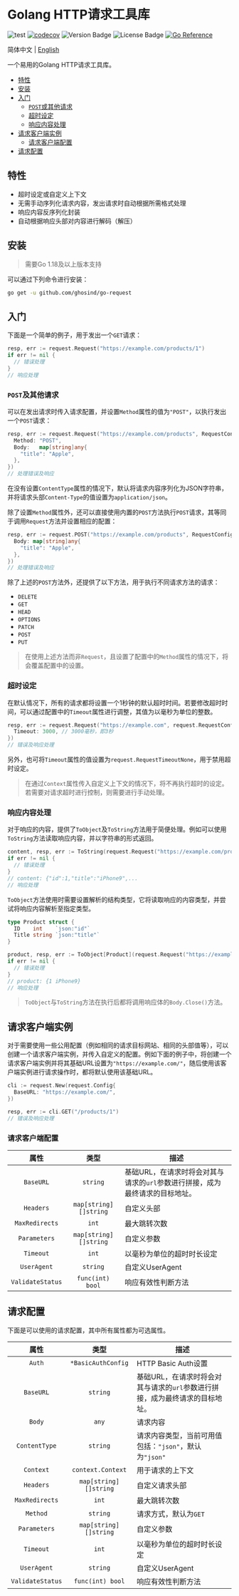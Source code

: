 # Golang HTTP请求工具库

![test](https://github.com/ghosind/go-request/workflows/test/badge.svg)
[![codecov](https://codecov.io/gh/ghosind/go-request/branch/main/graph/badge.svg)](https://codecov.io/gh/ghosind/go-request)
![Version Badge](https://img.shields.io/github/v/release/ghosind/go-request)
![License Badge](https://img.shields.io/github/license/ghosind/go-request)
[![Go Reference](https://pkg.go.dev/badge/github.com/ghosind/go-request.svg)](https://pkg.go.dev/github.com/ghosind/go-request)

简体中文 | [English](./README.md)

一个易用的Golang HTTP请求工具库。

- [特性](#特性)
- [安装](#安装)
- [入门](#入门)
  - [`POST`或其他请求](#post-或其他请求)
  - [超时设定](#超时设定)
  - [响应内容处理](#响应内容处理)
- [请求客户端实例](#请求客户端实例)
  - [请求客户端配置](#请求客户端配置)
- [请求配置](#请求配置)

## 特性

- 超时设定或自定义上下文
- 无需手动序列化请求内容，发出请求时自动根据所需格式处理
- 响应内容反序列化封装
- 自动根据响应头部对内容进行解码（解压）

## 安装

> 需要Go 1.18及以上版本支持

可以通过下列命令进行安装：

```sh
go get -u github.com/ghosind/go-request
```

## 入门

下面是一个简单的例子，用于发出一个`GET`请求：

```go
resp, err := request.Request("https://example.com/products/1")
if err != nil {
  // 错误处理
}
// 响应处理
```

### `POST`及其他请求

可以在发出请求时传入请求配置，并设置`Method`属性的值为`"POST"`，以执行发出一个`POST`请求：

```go
resp, err := request.Request("https://example.com/products", RequestConfig{
  Method: "POST",
  Body:   map[string]any{
    "title": "Apple",
  },
})
// 处理错误及响应
```

在没有设置`ContentType`属性的情况下，默认将请求内容序列化为JSON字符串，并将请求头部`Content-Type`的值设置为`application/json`。

除了设置`Method`属性外，还可以直接使用内置的`POST`方法执行`POST`请求，其等同于调用`Request`方法并设置相应的配置：

```go
resp, err := request.POST("https://example.com/products", RequestConfig{
  Body: map[string]any{
    "title": "Apple",
  },
})
// 处理错误及响应
```

除了上述的`POST`方法外，还提供了以下方法，用于执行不同请求方法的请求：

- `DELETE`
- `GET`
- `HEAD`
- `OPTIONS`
- `PATCH`
- `POST`
- `PUT`

> 在使用上述方法而非`Request`，且设置了配置中的`Method`属性的情况下，将会覆盖配置中的设置。

### 超时设定

在默认情况下，所有的请求都将设置一个1秒钟的默认超时时间。若要修改超时时间，可以通过配置中的`Timeout`属性进行调整，其值为以毫秒为单位的整数。

```go
resp, err := request.Request("https://example.com", request.RequestConfig{
  Timeout: 3000, // 3000毫秒，即3秒
})
// 错误及响应处理
```

另外，也可将`Timeout`属性的值设置为`request.RequestTimeoutNone`，用于禁用超时设定。

> 在通过`Context`属性传入自定义上下文的情况下，将不再执行超时的设定。若需要对请求超时进行控制，则需要进行手动处理。

### 响应内容处理

对于响应的内容，提供了`ToObject`及`ToString`方法用于简便处理。例如可以使用`ToString`方法读取响应内容，并以字符串的形式返回。

```go
content, resp, err := ToString(request.Request("https://example.com/products/1"))
if err != nil {
  // 错误处理
}
// content: {"id":1,"title":"iPhone9",...
// 响应处理
```

`ToObject`方法使用时需要设置解析的结构类型，它将读取响应的内容类型，并尝试将响应内容解析至指定类型。

```go
type Product struct {
  ID    int    `json:"id"`
  Title string `json:"title"`
}

product, resp, err := ToObject[Product](request.Request("https://example.com/products/1"))
if err != nil {
  // 错误处理
}
// product: {1 iPhone9}
// 响应处理
```

> `ToObject`与`ToString`方法在执行后都将调用响应体的`Body.Close()`方法。

## 请求客户端实例

对于需要使用一些公用配置（例如相同的请求目标网站、相同的头部值等），可以创建一个请求客户端实例，并传入自定义的配置。例如下面的例子中，将创建一个请求客户端实例并将其基础URL设置为`"https://example.com/"`，随后使用该客户端实例进行请求操作时，都将默认使用该基础URL。

```go
cli := request.New(request.Config{
  BaseURL: "https://example.com/",
})

resp, err := cli.GET("/products/1")
// 错误及响应处理
```

### 请求客户端配置

| 属性 | 类型 | 描述 |
|:-----:|:----:|-------------|
| `BaseURL` | `string` | 基础URL，在请求时将会对其与请求的`url`参数进行拼接，成为最终请求的目标地址。 |
| `Headers` | `map[string][]string` | 自定义头部 |
| `MaxRedirects` | `int` | 最大跳转次数 |
| `Parameters` | `map[string][]string` | 自定义参数 |
| `Timeout` | `int` | 以毫秒为单位的超时时长设定 |
| `UserAgent` | `string` | 自定义UserAgent |
| `ValidateStatus` | `func(int) bool` | 响应有效性判断方法 |

## 请求配置

下面是可以使用的请求配置，其中所有属性都为可选属性。

| 属性 | 类型 | 描述 |
|:-----:|:----:|-------------|
| `Auth` | `*BasicAuthConfig` | HTTP Basic Auth设置 |
| `BaseURL` | `string` | 基础URL，在请求时将会对其与请求的`url`参数进行拼接，成为最终请求的目标地址。 |
| `Body` | `any` | 请求内容 |
| `ContentType` | `string` | 请求内容类型，当前可用值包括：`"json"`，默认为`"json"` |
| `Context` | `context.Context` | 用于请求的上下文 |
| `Headers` | `map[string][]string` | 自定义请求头部 |
| `MaxRedirects` | `int` | 最大跳转次数 |
| `Method` | `string` | 请求方式，默认为`GET` |
| `Parameters` | `map[string][]string` | 自定义参数 |
| `Timeout` | `int` | 以毫秒为单位的超时时长设定 |
| `UserAgent` | `string` | 自定义UserAgent |
| `ValidateStatus` | `func(int) bool` | 响应有效性判断方法 |
